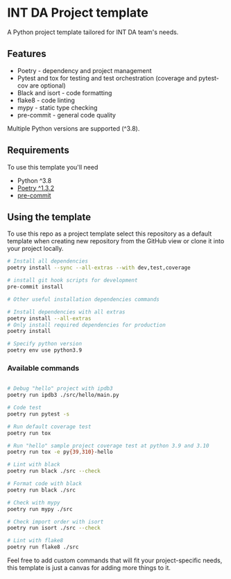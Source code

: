 # INT DA Project template

A Python project template tailored for INT DA team's needs.

## Features

- Poetry - dependency and project management
- Pytest and tox for testing and test orchestration (coverage and pytest-cov are optional)
- Black and isort - code formatting
- flake8 - code linting
- mypy - static type checking
- pre-commit - general code quality


Multiple Python versions are supported (^3.8).

## Requirements
To use this template you'll need
- Python ^3.8
- [Poetry ^1.3.2](https://python-poetry.org/)
- [pre-commit](https://pre-commit.com/)


## Using the template

To use this repo as a project template select this repository as a default template when creating new repository from the GitHub view or clone it into your project locally.

```bash
# Install all dependencies
poetry install --sync --all-extras --with dev,test,coverage

# install git hook scripts for development
pre-commit install

# Other useful installation dependencies commands

# Install dependencies with all extras
poetry install --all-extras
# Only install required dependencies for production
poetry install

# Specify python version
poetry env use python3.9
```

### Available commands

```bash

# Debug "hello" project with ipdb3
poetry run ipdb3 ./src/hello/main.py

# Code test
poetry run pytest -s

# Run default coverage test
poetry run tox

# Run "hello" sample project coverage test at python 3.9 and 3.10
poetry run tox -e py{39,310}-hello

# Lint with black
poetry run black ./src --check

# Format code with black
poetry run black ./src

# Check with mypy
poetry run mypy ./src

# Check import order with isort
poetry run isort ./src --check

# Lint with flake8
poetry run flake8 ./src
```

Feel free to add custom commands that will fit your project-specific needs, this template is just a canvas for adding more things to it.
